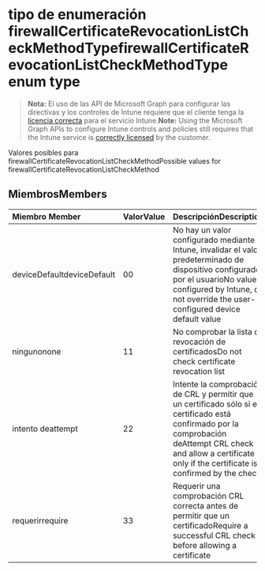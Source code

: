 # <a name="firewallcertificaterevocationlistcheckmethodtype-enum-type"></a><span data-ttu-id="3fec5-101">tipo de enumeración firewallCertificateRevocationListCheckMethodType</span><span class="sxs-lookup"><span data-stu-id="3fec5-101">firewallCertificateRevocationListCheckMethodType enum type</span></span>

> <span data-ttu-id="3fec5-102">**Nota:** El uso de las API de Microsoft Graph para configurar las directivas y los controles de Intune requiere que el cliente tenga la [licencia correcta](https://go.microsoft.com/fwlink/?linkid=839381) para el servicio Intune.</span><span class="sxs-lookup"><span data-stu-id="3fec5-102">**Note:** Using the Microsoft Graph APIs to configure Intune controls and policies still requires that the Intune service is [correctly licensed](https://go.microsoft.com/fwlink/?linkid=839381) by the customer.</span></span>

<span data-ttu-id="3fec5-103">Valores posibles para firewallCertificateRevocationListCheckMethod</span><span class="sxs-lookup"><span data-stu-id="3fec5-103">Possible values for firewallCertificateRevocationListCheckMethod</span></span>
## <a name="members"></a><span data-ttu-id="3fec5-104">Miembros</span><span class="sxs-lookup"><span data-stu-id="3fec5-104">Members</span></span>
|<span data-ttu-id="3fec5-105">Miembro	</span><span class="sxs-lookup"><span data-stu-id="3fec5-105">Member</span></span>|<span data-ttu-id="3fec5-106">Valor</span><span class="sxs-lookup"><span data-stu-id="3fec5-106">Value</span></span>|<span data-ttu-id="3fec5-107">Descripción</span><span class="sxs-lookup"><span data-stu-id="3fec5-107">Description</span></span>|
|:---|:---|:---|
|<span data-ttu-id="3fec5-108">deviceDefault</span><span class="sxs-lookup"><span data-stu-id="3fec5-108">deviceDefault</span></span>|<span data-ttu-id="3fec5-109">0</span><span class="sxs-lookup"><span data-stu-id="3fec5-109">0</span></span>|<span data-ttu-id="3fec5-110">No hay un valor configurado mediante Intune, invalidar el valor predeterminado de dispositivo configurado por el usuario</span><span class="sxs-lookup"><span data-stu-id="3fec5-110">No value configured by Intune, do not override the user-configured device default value</span></span>|
|<span data-ttu-id="3fec5-111">ninguno</span><span class="sxs-lookup"><span data-stu-id="3fec5-111">none</span></span>|<span data-ttu-id="3fec5-112">1</span><span class="sxs-lookup"><span data-stu-id="3fec5-112">1</span></span>|<span data-ttu-id="3fec5-113">No comprobar la lista de revocación de certificados</span><span class="sxs-lookup"><span data-stu-id="3fec5-113">Do not check certificate revocation list</span></span>|
|<span data-ttu-id="3fec5-114">intento de</span><span class="sxs-lookup"><span data-stu-id="3fec5-114">attempt</span></span>|<span data-ttu-id="3fec5-115">2</span><span class="sxs-lookup"><span data-stu-id="3fec5-115">2</span></span>|<span data-ttu-id="3fec5-116">Intente la comprobación de CRL y permitir que un certificado sólo si el certificado está confirmado por la comprobación de</span><span class="sxs-lookup"><span data-stu-id="3fec5-116">Attempt CRL check and allow a certificate only if the certificate is confirmed by the check</span></span>|
|<span data-ttu-id="3fec5-117">requerir</span><span class="sxs-lookup"><span data-stu-id="3fec5-117">require</span></span>|<span data-ttu-id="3fec5-118">3</span><span class="sxs-lookup"><span data-stu-id="3fec5-118">3</span></span>|<span data-ttu-id="3fec5-119">Requerir una comprobación CRL correcta antes de permitir que un certificado</span><span class="sxs-lookup"><span data-stu-id="3fec5-119">Require a successful CRL check before allowing a certificate</span></span>|



